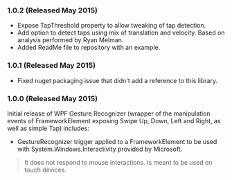 ### 1.0.2 (Released May 2015)
* Expose TapThreshold property to allow tweaking of tap detection.
* Add option to detect taps using mix of translation and velocity.
  Based on analysis performed by Ryan Melman.
* Added ReadMe file to repository with an example.

### 1.0.1 (Released May 2015)

* Fixed nuget packaging issue that didn't add a reference to this library.

### 1.0.0 (Released May 2015)

Initial release of WPF Gesture Recognizer (wrapper of the manipulation events of FrameworkElement exposing Swipe Up, Down, Left and Right, as well as simple Tap) includes:

* GestureRecognizer trigger applied to a FrameworkElement to be used with System.Windows.Interactivity provided by Microsoft.

> It does not respond to mouse interactions. Is meant to be used on touch devices.